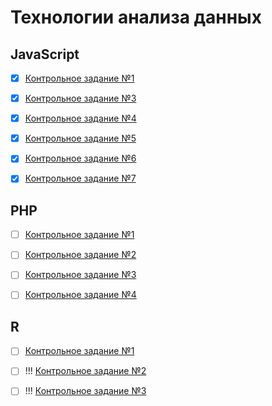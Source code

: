 # Технологии анализа данныx
## JavaScript
- [x] [Контрольное задание №1](https://github.com/philippsemenov/-Data-analysis-technologies/blob/main/js1.md)

- [x] [Контрольное задание №3](https://github.com/philippsemenov/-Data-analysis-technologies/blob/main/js3.md)

- [x] [Контрольное задание №4](https://github.com/philippsemenov/-Data-analysis-technologies/blob/main/js4.md)

- [x] [Контрольное задание №5](https://github.com/philippsemenov/-Data-analysis-technologies/blob/main/js5.md)

- [x] [Контрольное задание №6](https://github.com/philippsemenov/-Data-analysis-technologies/blob/main/js6.md)

- [x] [Контрольное задание №7](https://github.com/philippsemenov/-Data-analysis-technologies/blob/main/js7.md)
## PHP
- [ ] [Контрольное задание №1](https://github.com/philippsemenov/-Data-analysis-technologies/blob/main/php1.md)

- [ ] [Контрольное задание №2](https://github.com/philippsemenov/-Data-analysis-technologies/blob/main/php2.md)

- [ ] [Контрольное задание №3](https://github.com/philippsemenov/-Data-analysis-technologies/blob/main/php3.md)

- [ ] [Контрольное задание №4](https://github.com/philippsemenov/-Data-analysis-technologies/blob/main/php4.md)
## R
- [ ] [Контрольное задание №1](https://github.com/philippsemenov/-Data-analysis-technologies/blob/main/r1.md)

- [ ] !!! [Контрольное задание №2](https://github.com/philippsemenov/-Data-analysis-technologies/blob/main/r2.md)

- [ ] !!! [Контрольное задание №3](https://github.com/philippsemenov/-Data-analysis-technologies/blob/main/r3.md)
